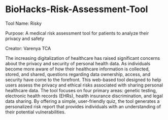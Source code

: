 # BioHacks-Risk-Assessment-Tool

Tool Name: Risky

Purpose: A medical risk assessment tool for patients to analyze their privacy and safety

Creator: Varenya TCA

The increasing digitalization of healthcare has raised significant concerns about the privacy and security of personal health data. As individuals become more aware of how their healthcare information is collected, stored, and shared, questions regarding data ownership, access, and security have come to the forefront. This web-based tool designed to help users assess the privacy and ethical risks associated with sharing personal healthcare data. The tool focuses on four primary areas: genetic testing, electronic health records (EHRs), health insurance discrimination, and legal data sharing. By offering a simple, user-friendly quiz, the tool generates a personalized risk report that provides individuals with an understanding of their potential vulnerabilities. 
